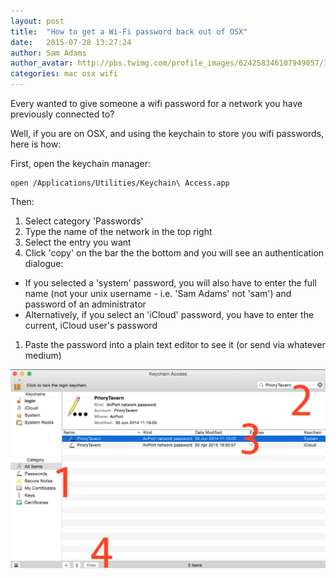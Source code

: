 ```yaml
---
layout: post
title:  "How to get a Wi-Fi password back out of OSX"
date:   2015-07-28 13:27:24
author: Sam Adams
author_avatar: http://pbs.twimg.com/profile_images/624258346107949057/IW0mJXun_200x200.png
categories: mac osx wifi
---
```


Every wanted to give someone a wifi password for a network you have previously connected to?

Well, if you are on OSX, and using the keychain to store you wifi passwords, here is how:

First, open the keychain manager:

    open /Applications/Utilities/Keychain\ Access.app
 
Then:

1. Select category 'Passwords'
1. Type the name of the network in the top right
1. Select the entry you want
1. Click 'copy' on the bar the the bottom and you will see an authentication dialogue:
  - If you selected a 'system' password, you will also have to enter the full name 
  (not your unix username - i.e. 'Sam Adams' not 'sam') and password of an administrator
  - Alternatively, if you select an 'iCloud' password, you have to enter the current, iCloud user's password
1. Paste the password into a plain text editor to see it (or send via whatever medium)

![password from keychain](/images/password-from-keychain.png)
